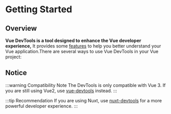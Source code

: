 # Getting Started

## Overview

**Vue DevTools is a tool designed to enhance the Vue developer experience,** It provides some [features](/guide/features) to help you better understand your Vue application.There are several ways to use Vue DevTools in your Vue project:

<UseModeList />

<!-- ## Trying Vue DevTools Online -->

## Notice

:::warning Compatibility Note
The DevTools is only compatible with Vue 3. If you are still using Vue2, use [vue-devtools](https://devtools.vuejs.org/) instead.
:::

:::tip Recommendation
If you are using Nuxt, use [nuxt-devtools](https://github.com/nuxt/devtools) for a more powerful developer experience.
:::
